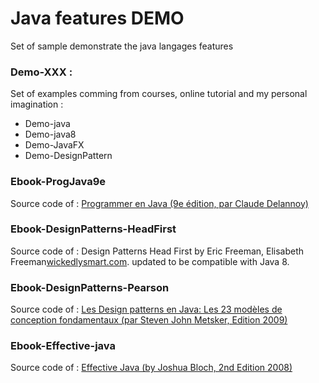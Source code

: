 # Java features DEMO

Set of sample demonstrate the java langages features


### Demo-XXX : 

Set of examples comming from courses, online tutorial and my personal imagination :
* Demo-java
* Demo-java8
* Demo-JavaFX
* Demo-DesignPattern


### Ebook-ProgJava9e
Source code of : [Programmer en Java  (9e édition, par Claude Delannoy) ](http://www.eyrolles.com/Informatique/Livre/programmer-en-java-9782212140071)

### Ebook-DesignPatterns-HeadFirst
Source code of : Design Patterns Head First by  Eric Freeman, Elisabeth Freeman<a href="http://wickedlysmart.com/head-first-design-patterns/">wickedlysmart.com</a>.
updated to be compatible with Java 8. 


### Ebook-DesignPatterns-Pearson 
Source code of : [Les Design patterns en Java: Les 23 modèles de conception fondamentaux (par Steven John Metsker, Edition 2009) ](https://www.amazon.fr/Design-patterns-Java-conception-fondamentaux/dp/2744023965)

### Ebook-Effective-java
Source code of : [Effective Java (by Joshua Bloch, 2nd Edition 2008)](http://www.eyrolles.com/Informatique/Livre/programmer-en-java-9782212140071)
